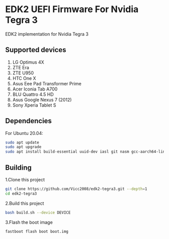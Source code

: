 # EDK2 UEFI Firmware For Nvidia Tegra 3

EDK2 implementation for Nvidia Tegra 3

## Supported devices

1. LG Optimus 4X
2. ZTE Era
3. ZTE U950
4. HTC One X
5. Asus Eee Pad Transformer Prime
6. Acer Iconia Tab A700
7. BLU Quattro 4.5 HD
8. Asus Google Nexus 7 (2012)
9. Sony Xperia Tablet S

## Dependencies

For Ubuntu 20.04:

```bash
sudo apt update
sudo apt upgrade
sudo apt install build-essential uuid-dev iasl git nasm gcc-aarch64-linux-gnu abootimg python3-distutils python3-pil python3-git
```

## Building

1.Clone this project

```bash
git clone https://github.com/Vicc2008/edk2-tegra3.git --depth=1
cd edk2-tegra3
```

2.Build this project

```bash
bash build.sh --device DEVICE
```

3.Flash the boot image

```bash
fastboot flash boot boot.img
```

